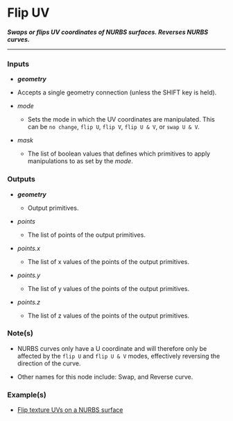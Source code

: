# Flip UV

**_Swaps or flips UV coordinates of NURBS surfaces. Reverses NURBS curves._**

---


### Inputs

* **_geometry_**

 * Accepts a single geometry connection (unless the SHIFT key is held).

* _mode_

  * Sets the mode in which the UV coordinates are manipulated. This can be `no change`, `flip U`, `flip V`, `flip U & V`, or `swap U & V`.

* _mask_

  * The list of boolean values that defines which primitives to apply manipulations to as set by the _mode_.


### Outputs

* **_geometry_**

  * Output primitives.

* _points_

  * The list of points of the output primitives.

* _points.x_

  * The list of x values of the points of the output primitives.

* _points.y_

  * The list of y values of the points of the output primitives.

* _points.z_

  * The list of z values of the points of the output primitives.


### Note(s)

* NURBS curves only have a U coordinate and will therefore only be affected by the `flip U` and `flip U & V` modes, effectively reversing the direction of the curve.

* Other names for this node include: Swap, and Reverse curve.


### Example(s)

* <a href="https://creator.trimble.com/graph?assetURI=whp:67f86262-b4ca-4351-8c0b-157693ae3711&version=latest" target="_blank">Flip texture UVs on a NURBS surface</a>

